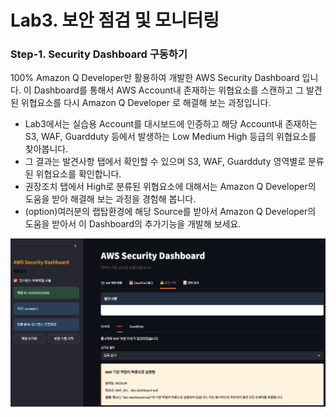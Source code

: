 # Lab3. 보안 점검 및 모니터링
### Step-1. Security Dashboard 구동하기
100% Amazon Q Developer만 활용하여 개발한 AWS Security Dashboard 입니다. 이 Dashboard를 통해서 AWS Account내 존재하는 위협요소를 스캔하고 그 발견된 위협요소를 다시 Amazon Q Developer 로 해결해 보는 과정입니다.

- Lab3에서는 실습용 Account를 대시보드에 인증하고 해당 Account내 존재하는 S3, WAF, Guardduty 등에서 발생하는 Low Medium High 등급의 위협요소를 찾아봅니다.
- 그 결과는 발견사항 탭에서 확인할 수 있으며 S3, WAF, Guardduty 영역별로 분류된 위협요소를 확인합니다.
- 권장조치 탭에서 High로 분류된 위협요소에 대해서는 Amazon Q Developer의 도움을 받아 해결해 보는 과정을 경험해 봅니다.
- (option)여러분의 랩탑환경에 해당 Source를 받아서 Amazon Q Developer의 도움을 받아서 이 Dashboard의 추가기능을 개발해 보세요.

![alt text](../others/Lab3-image-1.png)
